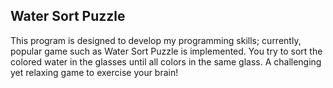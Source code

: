 ## Water Sort Puzzle
This program is designed to develop my programming skills; currently, popular game such as Water Sort Puzzle is implemented.
You try to sort the colored water in the glasses until all colors in the same glass. A challenging yet relaxing game to exercise your brain!
